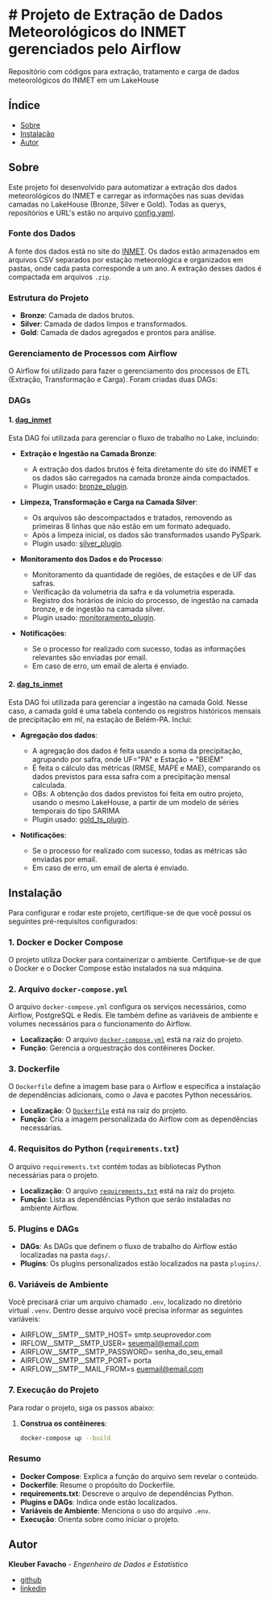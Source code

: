# # Projeto de Extração de Dados Meteorológicos do INMET gerenciados pelo Airflow

Repositório com códigos para extração, tratamento e carga de dados meteorológicos do INMET em um LakeHouse

## Índice
- [Sobre](#sobre)
- [Instalação](#instalação)
- [Autor](#Autor)


## Sobre

Este projeto foi desenvolvido para automatizar a extração dos dados meteorológicos do INMET e carregar as informações nas suas devidas camadas no LakeHouse (Bronze, Silver e Gold). 
Todas as querys, repositórios e URL's estão no arquivo [config.yaml](https://github.com/KleuberFav/etl_e_monitoramento_inmet/blob/master/plugins/config.yaml).

### Fonte dos Dados

A fonte dos dados está no site do [INMET](https://portal.inmet.gov.br/dadoshistoricos). Os dados estão armazenados em arquivos CSV separados por estação meteorológica e organizados em pastas, onde cada pasta corresponde a um ano. A extração desses dados é compactada em arquivos `.zip`.

### Estrutura do Projeto

- **Bronze**: Camada de dados brutos.
- **Silver**: Camada de dados limpos e transformados.
- **Gold**: Camada de dados agregados e prontos para análise.

### Gerenciamento de Processos com Airflow

O Airflow foi utilizado para fazer o gerenciamento dos processos de ETL (Extração, Transformação e Carga). Foram criadas duas DAGs:

### DAGs

#### 1. [dag_inmet](https://github.com/KleuberFav/etl_e_monitoramento_inmet/blob/master/dags/dag_inmet.py)

Esta DAG foi utilizada para gerenciar o fluxo de trabalho no Lake, incluindo:

- **Extração e Ingestão na Camada Bronze**:
  - A extração dos dados brutos é feita diretamente do site do INMET e os dados são carregados na camada bronze ainda compactados. 
  - Plugin usado: [bronze_plugin](https://github.com/KleuberFav/etl_e_monitoramento_inmet/blob/master/plugins/bronze_plugin.py).

- **Limpeza, Transformação e Carga na Camada Silver**:
  - Os arquivos são descompactados e tratados, removendo as primeiras 8 linhas que não estão em um formato adequado.
  - Após a limpeza inicial, os dados são transformados usando PySpark.
  - Plugin usado: [silver_plugin](https://github.com/KleuberFav/etl_e_monitoramento_inmet/blob/master/plugins/silver_plugin.py).

- **Monitoramento dos Dados e do Processo**:
  - Monitoramento da quantidade de regiões, de estações e de UF das safras.
  - Verificação da volumetria da safra e da volumetria esperada.
  - Registro dos horários de início do processo, de ingestão na camada bronze, e de ingestão na camada silver.
  - Plugin usado: [monitoramento_plugin](https://github.com/KleuberFav/etl_e_monitoramento_inmet/blob/master/plugins/monitoramento_plugin.py).

- **Notificações**:
  - Se o processo for realizado com sucesso, todas as informações relevantes são enviadas por email.
  - Em caso de erro, um email de alerta é enviado.

#### 2. [dag_ts_inmet](https://github.com/KleuberFav/etl_e_monitoramento_inmet/blob/master/dags/dag_ts_inmet.py)

Esta DAG foi utilizada para gerenciar a ingestão na camada Gold. Nesse caso, a camada gold é uma tabela contendo os registros históricos mensais de precipitação em ml, na estação de Belém-PA. Inclui:

- **Agregação dos dados**:
  - A agregação dos dados é feita usando a soma da precipitação, agrupando por safra, onde UF="PA" e Estação = "BElÉM"
  - É feita o cálculo das métricas (RMSE, MAPE e MAE), comparando os dados previstos para essa safra com a precipitação mensal calculada.
  - OBs: A obtenção dos dados previstos foi feita em outro projeto, usando o mesmo LakeHouse, a partir de um modelo de séries temporais do tipo SARIMA
  - Plugin usado: [gold_ts_plugin](https://github.com/KleuberFav/etl_e_monitoramento_inmet/blob/master/plugins/gold_ts_plugin.py).

- **Notificações**:
  - Se o processo for realizado com sucesso, todas as métricas são enviadas por email.
  - Em caso de erro, um email de alerta é enviado.

## Instalação

Para configurar e rodar este projeto, certifique-se de que você possui os seguintes pré-requisitos configurados:

### 1. Docker e Docker Compose

O projeto utiliza Docker para containerizar o ambiente. Certifique-se de que o Docker e o Docker Compose estão instalados na sua máquina.

### 2. Arquivo `docker-compose.yml`

O arquivo `docker-compose.yml` configura os serviços necessários, como Airflow, PostgreSQL e Redis. Ele também define as variáveis de ambiente e volumes necessários para o funcionamento do Airflow.

- **Localização**: O arquivo [`docker-compose.yml`](https://github.com/KleuberFav/etl_e_monitoramento_inmet/blob/master/docker-compose.yaml) está na raiz do projeto.
- **Função**: Gerencia a orquestração dos contêineres Docker.

### 3. Dockerfile

O `Dockerfile` define a imagem base para o Airflow e especifica a instalação de dependências adicionais, como o Java e pacotes Python necessários.

- **Localização**: O [`Dockerfile`](https://github.com/KleuberFav/etl_e_monitoramento_inmet/blob/master/Dockerfile) está na raiz do projeto.
- **Função**: Cria a imagem personalizada do Airflow com as dependências necessárias.

### 4. Requisitos do Python (`requirements.txt`)

O arquivo `requirements.txt` contém todas as bibliotecas Python necessárias para o projeto.

- **Localização**: O arquivo [`requirements.txt`](https://github.com/KleuberFav/etl_e_monitoramento_inmet/blob/master/requirements.txt) está na raiz do projeto.
- **Função**: Lista as dependências Python que serão instaladas no ambiente Airflow.

### 5. Plugins e DAGs

- **DAGs**: As DAGs que definem o fluxo de trabalho do Airflow estão localizadas na pasta `dags/`.
- **Plugins**: Os plugins personalizados estão localizados na pasta `plugins/`.

### 6. Variáveis de Ambiente

Você precisará criar um arquivo chamado `.env`, localizado no diretório virtual `.venv`. Dentro desse arquivo você precisa informar as seguintes variáveis:

- AIRFLOW__SMTP__SMTP_HOST= smtp.seuprovedor.com
- IRFLOW__SMTP__SMTP_USER= seuemail@email.com
- AIRFLOW__SMTP__SMTP_PASSWORD= senha_do_seu_email
- AIRFLOW__SMTP__SMTP_PORT= porta
- AIRFLOW__SMTP__MAIL_FROM=s euemail@email.com

### 7. Execução do Projeto

Para rodar o projeto, siga os passos abaixo:

1. **Construa os contêineres**: 
   ```bash
   docker-compose up --build
### Resumo

- **Docker Compose**: Explica a função do arquivo sem revelar o conteúdo.
- **Dockerfile**: Resume o propósito do Dockerfile.
- **requirements.txt**: Descreve o arquivo de dependências Python.
- **Plugins e DAGs**: Indica onde estão localizados.
- **Variáveis de Ambiente**: Menciona o uso do arquivo `.env`.
- **Execução**: Orienta sobre como iniciar o projeto.


## Autor
**Kleuber Favacho** - *Engenheiro de Dados e Estatístico* 
- [github](https://github.com/KleuberFav)
- [linkedin](https://www.linkedin.com/in/kleuber-favacho/)
